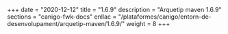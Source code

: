 +++
date        = "2020-12-12"
title       = "1.6.9"
description = "Arquetip maven 1.6.9"
sections    = "canigo-fwk-docs"
enllac		= "/plataformes/canigo/entorn-de-desenvolupament/arquetip-maven/1.6.9/"
weight		= 8
+++
